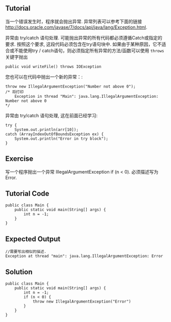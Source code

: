 ﻿Tutorial
--------
当一个错误发生时，程序就会抛出异常. 异常列表可以参考下面的链接
http://docs.oracle.com/javase/7/docs/api/java/lang/Exception.html.

异常由 try/catch 语句处理. 可能抛出异常的所有代码都必须遵循Catch或指定的要求. 按照这个要求, 这段代码必须包含在try语句块中. 如果由于某种原因，它不适合或不能使用try / catch语句，则必须指定所有异常的方法/函数可以使用 `throws` 关键字抛出

	public void writeFile() throws IOException 

您也可以在代码中抛出一个新的异常：:

	throw new IllegalArgumentException("Number not above 0");
	/* 将打印 
		Exception in thread "Main": java.lang.IllegalArgumentException: Number not above 0
	*/
	
异常由 try/catch 语句处理, 这在前面已经学习:

	try {
		System.out.println(arr[10]);
	catch (ArrayIndexOutOfBoundsException ex) {
		System.out.println("Error in try block");
	}

Exercise
--------

写一个程序抛出一个异常 IllegalArgumentException if (n < 0). 必须描述写为 Error.


Tutorial Code
-------------

	public class Main {
		public static void main(String[] args) {
			int n = -1;
		}
	}
Expected Output
---------------
	//需要写出相似的描述.
	Exception at thread "main": java.lang.IllegalArgumentException: Error

Solution
--------
	public class Main {
		public static void main(String[] args) {
			int n = -1;
			if (n < 0) {
				throw new IllegalArgumentException("Error")
			}
		}
	}
